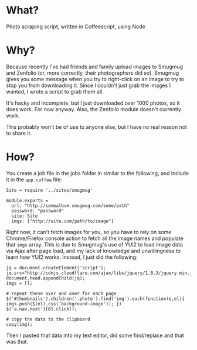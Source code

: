 # What?

Photo scraping script, written in Coffeescript, using Node

# Why?

Because recently I've had friends and family upload images to Smugmug and Zenfolio (or, more correctly, their photographers did so). Smugmug gives you some message when you try to right-click on an image to try to stop you from downloading it. Since I couldn't just grab the images I wanted, I wrote a script to grab them all.

It's hacky and incomplete, but I just downloaded over 1000 photos, so it does work. For now anyway. Also, the Zenfolio module doesn't currently work.

This probably won't be of use to anyone else, but I have no real reason not to share it.

# How?

You create a job file in the jobs folder in similar to the following, and include it in the `app.coffee` file:

    Site = require '../sites/smugmug'

    module.exports =
      url: "http://somealbum.smugmug.com/some/path"
      password: "password"
      site: Site
      imgs: ["http://site.com/path/to/image"]

Right now, it can't fetch images for you, so you have to rely on some Chrome/Firefox console action to fetch all the image names and populate that `imgs` array. This is due to Smugmug's use of YUI2 to load image data via Ajax after page load, and my lack of knowledge and unwillingness to learn how YUI2 works. Instead, I just did the following:

    jq = document.createElement('script'); jq.src="http://cdnjs.cloudflare.com/ajax/libs/jquery/1.8.3/jquery.min.js"; document.head.appendChild(jq);
    imgs = [];

    # repeat these over and over for each page
    $('#thumbnails').children('.photo').find('img').each(function(e,el){ imgs.push($(el).css('background-image')); })
    $('a.nav.next')[0].click();

    # copy the data to the clipboard
    copy(img);

Then I pasted that data into my text editor, did some find/replace and that was that.